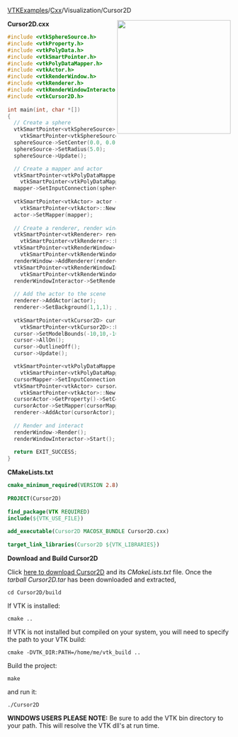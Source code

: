 [VTKExamples](/index/)/[Cxx](/Cxx)/Visualization/Cursor2D

<img align="right" src="https://github.com/lorensen/VTKExamples/blob/gh-pages/Testing/Baseline/Visualization/TestCursor2D.png?raw=true" width="256" />

**Cursor2D.cxx**
```c++
#include <vtkSphereSource.h>
#include <vtkProperty.h>
#include <vtkPolyData.h>
#include <vtkSmartPointer.h>
#include <vtkPolyDataMapper.h>
#include <vtkActor.h>
#include <vtkRenderWindow.h>
#include <vtkRenderer.h>
#include <vtkRenderWindowInteractor.h>
#include <vtkCursor2D.h>
 
int main(int, char *[])
{
  // Create a sphere
  vtkSmartPointer<vtkSphereSource> sphereSource = 
    vtkSmartPointer<vtkSphereSource>::New();
  sphereSource->SetCenter(0.0, 0.0, 0.0);
  sphereSource->SetRadius(5.0);
  sphereSource->Update();

  // Create a mapper and actor
  vtkSmartPointer<vtkPolyDataMapper> mapper = 
    vtkSmartPointer<vtkPolyDataMapper>::New();
  mapper->SetInputConnection(sphereSource->GetOutputPort());
 
  vtkSmartPointer<vtkActor> actor = 
    vtkSmartPointer<vtkActor>::New();
  actor->SetMapper(mapper);
 
  // Create a renderer, render window, and interactor
  vtkSmartPointer<vtkRenderer> renderer = 
    vtkSmartPointer<vtkRenderer>::New();
  vtkSmartPointer<vtkRenderWindow> renderWindow = 
    vtkSmartPointer<vtkRenderWindow>::New();
  renderWindow->AddRenderer(renderer);
  vtkSmartPointer<vtkRenderWindowInteractor> renderWindowInteractor = 
    vtkSmartPointer<vtkRenderWindowInteractor>::New();
  renderWindowInteractor->SetRenderWindow(renderWindow);
 
  // Add the actor to the scene
  renderer->AddActor(actor);
  renderer->SetBackground(1,1,1); // Background color white
 
  vtkSmartPointer<vtkCursor2D> cursor = 
    vtkSmartPointer<vtkCursor2D>::New();
  cursor->SetModelBounds(-10,10,-10,10,0,0);
  cursor->AllOn();
  cursor->OutlineOff();
  cursor->Update();

  vtkSmartPointer<vtkPolyDataMapper> cursorMapper = 
    vtkSmartPointer<vtkPolyDataMapper>::New();
  cursorMapper->SetInputConnection(cursor->GetOutputPort());
  vtkSmartPointer<vtkActor> cursorActor = 
    vtkSmartPointer<vtkActor>::New();
  cursorActor->GetProperty()->SetColor(1,0,0);
  cursorActor->SetMapper(cursorMapper);
  renderer->AddActor(cursorActor);
   
  // Render and interact
  renderWindow->Render();
  renderWindowInteractor->Start();
 
  return EXIT_SUCCESS;
}
```
**CMakeLists.txt**
```cmake
cmake_minimum_required(VERSION 2.8)
 
PROJECT(Cursor2D)
 
find_package(VTK REQUIRED)
include(${VTK_USE_FILE})
 
add_executable(Cursor2D MACOSX_BUNDLE Cursor2D.cxx)
 
target_link_libraries(Cursor2D ${VTK_LIBRARIES})
```

**Download and Build Cursor2D**

Click [here to download Cursor2D](https://github.com/lorensen/VTKWikiExamplesTarballs/raw/master/Cursor2D.tar) and its *CMakeLists.txt* file.
Once the *tarball Cursor2D.tar* has been downloaded and extracted,
```
cd Cursor2D/build 
```
If VTK is installed:
```
cmake ..
```
If VTK is not installed but compiled on your system, you will need to specify the path to your VTK build:
```
cmake -DVTK_DIR:PATH=/home/me/vtk_build ..
```
Build the project:
```
make
```
and run it:
```
./Cursor2D
```
**WINDOWS USERS PLEASE NOTE:** Be sure to add the VTK bin directory to your path. This will resolve the VTK dll's at run time.

